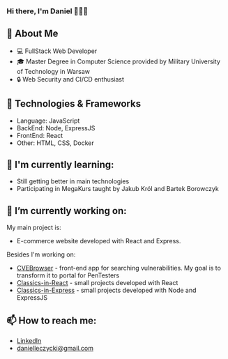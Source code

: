 ### Hi there, I'm Daniel 👋👋👋

## 📖 About Me
-  💻 FullStack Web Developer
-  🎓 Master Degree in Computer Science provided by Military University of Technology in Warsaw
-  🔒 Web Security and CI/CD enthusiast

## 🚀 Technologies & Frameworks
- Language: JavaScript
- BackEnd: Node, ExpressJS
- FrontEnd: React
- Other: HTML, CSS, Docker

## 🌱 I'm currently learning:
- Still getting better in main technologies
- Participating in MegaKurs taught by Jakub Król and Bartek Borowczyk

## 🔭 I’m currently working on:
My main project is:
- E-commerce website developed with React and Express. 

Besides I'm working on:
- [CVEBrowser](https://github.com/dLeczycki/CVEBrowser)  - front-end app for searching vulnerabilities. My goal is to transform it to portal for PenTesters
- [Classics-in-React](https://github.com/dLeczycki/Classics-in-React) - small projects developed with React
- [Classics-in-Express](https://github.com/dLeczycki/Classics-in-Express) - small projects developed with Node and ExpressJS

## 📫 How to reach me:
- [LinkedIn](https://www.linkedin.com/in/daniel-%C5%82%C4%99czycki-a9a815215/)
- danielleczycki@gmail.com
